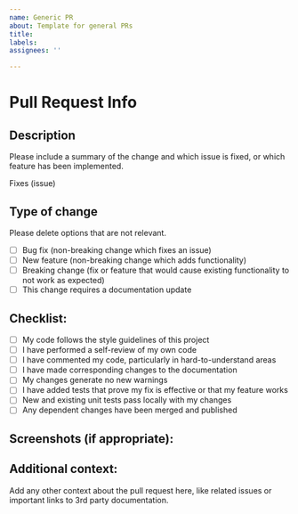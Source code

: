 ```yaml
---
name: Generic PR
about: Template for general PRs
title:
labels:
assignees: ''

---
```


# Pull Request Info

## Description

Please include a summary of the change and which issue is fixed, or which feature has been implemented.

Fixes (issue)

## Type of change

Please delete options that are not relevant.

- [ ] Bug fix (non-breaking change which fixes an issue)
- [ ] New feature (non-breaking change which adds functionality)
- [ ] Breaking change (fix or feature that would cause existing functionality to not work as expected)
- [ ] This change requires a documentation update

## Checklist:

- [ ] My code follows the style guidelines of this project
- [ ] I have performed a self-review of my own code
- [ ] I have commented my code, particularly in hard-to-understand areas
- [ ] I have made corresponding changes to the documentation
- [ ] My changes generate no new warnings
- [ ] I have added tests that prove my fix is effective or that my feature works
- [ ] New and existing unit tests pass locally with my changes
- [ ] Any dependent changes have been merged and published

## Screenshots (if appropriate):

## Additional context:

Add any other context about the pull request here, like related issues or important links to 3rd party documentation.
